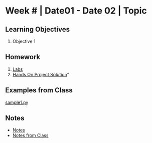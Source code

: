 # Week # | Date01 - Date 02 | Topic
## Learning Objectives
1.  Objective 1
## Homework
1. [Labs](Labs/Readme.md)
2. [Hands On Project Solution](HandsOn/y)"

## Examples from Class
[sample1.py](samples/sample1.py)

## Notes
*   [Notes](Notes/Notes.md)
*   [Notes from Class](Notes/ClassNotes.ipynb)
